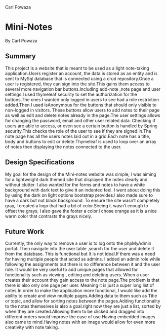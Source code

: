 Carl Powaza

<h1>Mini-Notes</h1>
By Carl Powaza


<p>
<h2>Summary</h2>

This project is a website that is meant to be used as a light note-taking application.Users register an account,
the data is stored as an entity and is sent to MySql database that is connected using a crud repository.Once a user is registered, 
they can sign into the site.This gains them access to several more navigation bar buttons.Including add-note ,note page and user 
settings.I used thymeleaf security to set the authorization for the buttons.The ones I wanted only logged in users to see had a 
role restriction added.Then I used isAnonymous for the buttons that should only visible to non-logged in visitors. These buttons 
allow users to add notes to their page as well as edit and delete notes already in the page.The user settings allows for changing 
the password, email and other user related data.
Checking if users are able to access, or even see a certain button is handled by Spring security.This checks the role of the user
to see if they are signed in.The note page has all the users notes laid out in a grid.Each note has a title, body and buttons 
to edit or delete.Thymeleaf is used to loop over an array of notes then displaying the notes connected to the user.
</p>

 <p> 
<h2>Design Specifications</h2>
My goal for the design of the Mini-notes website was simple,
I was aiming for a lightweight dark themed site that displayed the notes clearly and without clutter.
I also wanted for the forms and notes to have a white background with dark text to give it an indented feel.
I went about doing this by using the dark on light options bootstrap provides.I also made sure to have a dark but not
black background. To ensure the site wasn’t completely gray, I created a logo that had a bit of color.Seeing it wasn’t 
enough to offset the grays, I also gave the footer a color.I chose orange as it is a nice warm color that contrasts the grays nicely.
</p>
<p>
<h2>Future Work</h2>
Currently, the only way to remove a user is to log onto the phpMyAdmin portal.
Then navigate into the user table ,search for the user and delete it from the database.
This is functional but It is not ideal.If there was a need for having multiple people that acted as admins.
I added an admin role while following the assignments but there is no difference between it and the user role. 
It would be very useful to add unique pages that allowed for functionality such as viewing , editing and deleting users.
When a user creates their account they gain access to the note page.The problem is that there is also only one page per user.
Meaning it is just a super long list of notes.In order to make the application more functional,
I would like add the ability to create and view multiple pages.Adding data to them such as Title or topic,
and allow for sorting notes between the pages.Adding functionality to the notes themselves is also a goal.right 
now they are just a list, sorted by when they are created.Allowing them to be clicked and dragged into different
orders would improve the ease of use.Having embedded images also came to mind.Having notes with an image would allow 
for even more creativity with note taking.

</p>


